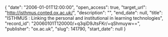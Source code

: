 {
  "date": "2006-01-01T12:00:00", 
  "open_access": true, 
  "target_url": "http://isthmus.conted.ox.ac.uk/", 
  "description": "", 
  "end_date": null, 
  "title": "ISTHMUS : Linking the personal and institutional in learning technologies", 
  "record_id": "20060101T120000/+q3qiD9JtsFKr/+qShmuyw==", 
  "publisher": "ox.ac.uk", 
  "slug": 141790, 
  "start_date": null
}

